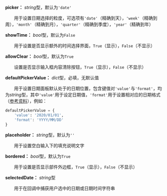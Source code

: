**picker：** *string*型，默认为`'date'`

　　用于设置日期选择的粒度，可选项有`'date'`（精确到天），`'week'`（精确到周），`'month'`（精确到月），`'quarter'`（精确到季度），`'year'`（精确到年）

**showTime：** *bool*型，默认为`False`

　　用于设置是否显示额外的时间选择界面，`True`（显示），`False`（不显示）

**allowClear：** *bool*型，默认为`True`

　　设置是否显示输入框内容清除按钮，`True`（显示），`False`（不显示）

**defaultPickerValue：** *dict*型，必填，无默认值

　　用于设置日期面板默认处于的日期位置，包含键值对`'value'`与`'format'`，均为*string*型，其中`'value'`用于设定日期值，`'format'`用于设置相对应的日期格式（[参考资料](https://momentjscom.readthedocs.io/en/latest/moment/04-displaying/01-format/)），例如：

```py
defaultPickerValue = {
    'value': '2020/01/01', 
    'format': 'YYYY/MM/DD'
}
```

**placeholder：** *string*型，默认为`''`

　　用于设置空白输入下的填充说明文字

**bordered：** *bool*型，默认为`True`

　　用于设置是否显示部件外边框，`True`（显示），`False`（不显示）

**selectedDate：** *string*型

　　用于在回调中捕获用户选中的日期或日期时间字符串